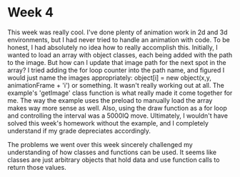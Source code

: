 # Week 4

This week was really cool. I've done plenty of animation work in 2d and 3d environments, but I had never tried to handle an animation with code. To be honest, I had absolutely no idea how to really accomplish this. Initially, I wanted to load an array with object classes, each being added with the path to the image. But how can I update that image path for the next spot in the array? I tried adding the for loop counter into the path name, and figured I would just name the images appropriately: object[i] = new object(x,y, animationFrame + 'i') or something. It wasn't really working out at all. The example's 'getImage' class function is what really made it come together for me. The way the example uses the preload to manually load the array makes way more sense as well. Also, using the draw function as a for loop and controlling the interval was a 5000IQ move. Ultimately, I wouldn't have solved this week's homework without the example, and I completely understand if my grade depreciates accordingly.

The problems we went over this week sincerely challenged my understanding of how classes and functions can be used. It seems like classes are just arbitrary objects that hold data and use function calls to return those values.
